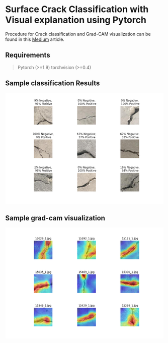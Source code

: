 # Surface Crack Classification with Visual explanation using Pytorch

Procedure for Crack classification and Grad-CAM visualization can be found in this <a href="https://medium.com/@raju.monjurulkarim/tutorial-on-surface-crack-classification-with-visual-explanation-part-1-14542d2ea7ac"> Medium</a> article.</p> 

## Requirements
> Pytorch (>=1.9)
> torchvision (>=0.4)

## Sample classification Results
<div align=center>
  <img src="temp.png" alt="Visualization Demo" width="800"/>
</div>

## Sample grad-cam visualization
<div align=center>
  <img src="gradcam.png" alt="Visualization grad-cam" width="800"/>
</div>
